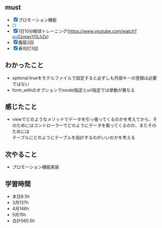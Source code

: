 
## must
- [x] プロモーション機能
- [ ] 
- [x] 1日10分眼球トレーニング(https://www.youtube.com/watch?v=OzmayYOLhZs)
- [x] 腹筋2回
- [x] 寿司打3回

## わかったこと
- optional:trueをモデルファイルで設定すると必ずしも外部キーの登録は必要ではない
- form_withのオプションでmodel指定とurl指定では挙動が異なる



## 感じたこと
 - viewでどのようなメソッドでデータを引っ張ってくるのかを考えてから、そのためにはコントローラーでどのようにデータを取ってくるのか、またそのためには   
テーブルにどのようにテーブルを設計するのがいいのかを考える


## 次やること
  - プロモーション機能実装

## 学習時間
  - 本日8.5h
  - 3月137h
  - 4月146h
  - 5月15h
  - 合計560.5h
